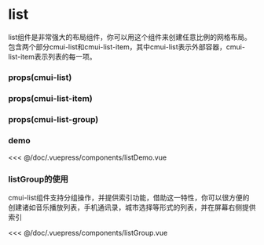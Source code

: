 # list
list组件是非常强大的布局组件，你可以用这个组件来创建任意比例的网格布局。包含两个部分cmui-list和cmui-list-item，其中cmui-list表示外部容器，cmui-list-item表示列表的每一项。
### props(cmui-list)

<Propsintro path="list/main.vue"></Propsintro>


### props(cmui-list-item)

<Propsintro path="list-item/main.vue"></Propsintro>

### props(cmui-list-group)

<Propsintro path="list-group/main.vue"></Propsintro>


### demo
<list-demo></list-demo>
<<< @/doc/.vuepress/components/listDemo.vue
### listGroup的使用
cmui-list组件支持分组操作，并提供索引功能，借助这一特性，你可以很方便的创建诸如音乐播放列表，手机通讯录，城市选择等形式的列表，并在屏幕右侧提供索引

<<< @/doc/.vuepress/components/listGroup.vue
